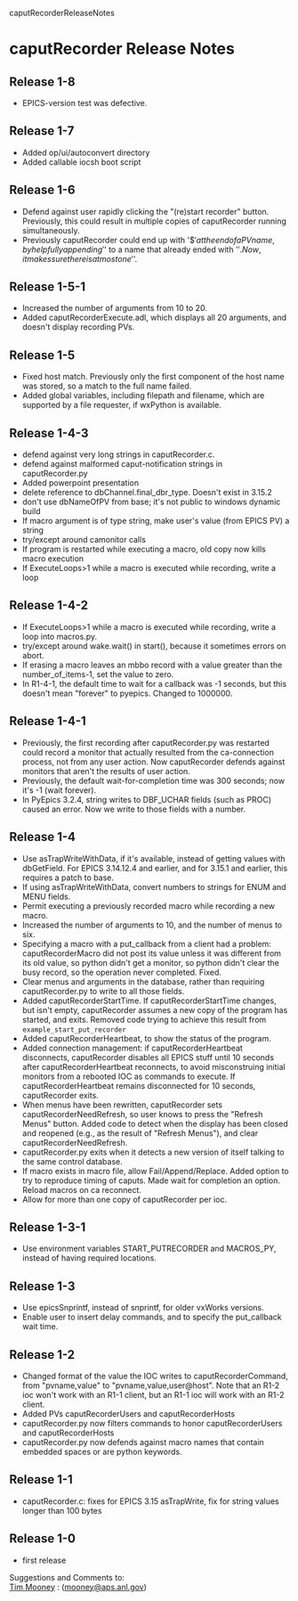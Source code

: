  caputRecorderReleaseNotes

caputRecorder Release Notes
===========================

Release 1-8
-----------

*   EPICS-version test was defective.

Release 1-7
-----------

*   Added op/ui/autoconvert directory
*   Added callable iocsh boot script

Release 1-6
-----------

*   Defend against user rapidly clicking the "(re)start recorder" button. Previously, this could result in multiple copies of caputRecorder running simultaneously.
*   Previously caputRecorder could end up with '$$' at the end of a PV name, by helpfully appending '$' to a name that already ended with '$'. Now, it makes sure there is at most one '$'.

Release 1-5-1
-------------

*   Increased the number of arguments from 10 to 20.
*   Added caputRecorderExecute.adl, which displays all 20 arguments, and doesn't display recording PVs.

Release 1-5
-----------

*   Fixed host match. Previously only the first component of the host name was stored, so a match to the full name failed.
*   Added global variables, including filepath and filename, which are supported by a file requester, if wxPython is available.

Release 1-4-3
-------------

*   defend against very long strings in caputRecorder.c.
*   defend against malformed caput-notification strings in caputRecorder.py
*   Added powerpoint presentation
*   delete reference to dbChannel.final\_dbr\_type. Doesn't exist in 3.15.2
*   don't use dbNameOfPV from base; it's not public to windows dynamic build
*   If macro argument is of type string, make user's value (from EPICS PV) a string
*   try/except around camonitor calls
*   If program is restarted while executing a macro, old copy now kills macro execution
*   If ExecuteLoops>1 while a macro is executed while recording, write a loop

Release 1-4-2
-------------

*   If ExecuteLoops>1 while a macro is executed while recording, write a loop into macros.py.
*   try/except around wake.wait() in start(), because it sometimes errors on abort.
*   If erasing a macro leaves an mbbo record with a value greater than the number\_of\_items-1, set the value to zero.
*   In R1-4-1, the default time to wait for a callback was -1 seconds, but this doesn't mean "forever" to pyepics. Changed to 1000000.

Release 1-4-1
-------------

*   Previously, the first recording after caputRecorder.py was restarted could record a monitor that actually resulted from the ca-connection process, not from any user action. Now caputRecorder defends against monitors that aren't the results of user action.
*   Previously, the default wait-for-completion time was 300 seconds; now it's -1 (wait forever).
*   In PyEpics 3.2.4, string writes to DBF\_UCHAR fields (such as PROC) caused an error. Now we write to those fields with a number.

Release 1-4
-----------

*   Use asTrapWriteWithData, if it's available, instead of getting values with dbGetField. For EPICS 3.14.12.4 and earlier, and for 3.15.1 and earlier, this requires a patch to base.
*   If using asTrapWriteWithData, convert numbers to strings for ENUM and MENU fields.
*   Permit executing a previously recorded macro while recording a new macro.
*   Increased the number of arguments to 10, and the number of menus to six.
*   Specifying a macro with a put\_callback from a client had a problem: caputRecorderMacro did not post its value unless it was different from its old value, so python didn't get a monitor, so python didn't clear the busy record, so the operation never completed. Fixed.
*   Clear menus and arguments in the database, rather than requiring caputRecorder.py to write to all those fields.
*   Added caputRecorderStartTime. If caputRecorderStartTime changes, but isn't empty, caputRecorder assumes a new copy of the program has started, and exits. Removed code trying to achieve this result from `example_start_put_recorder`
*   Added caputRecorderHeartbeat, to show the status of the program.
*   Added connection management: if caputRecorderHeartbeat disconnects, caputRecorder disables all EPICS stuff until 10 seconds after caputRecorderHeartbeat reconnects, to avoid misconstruing initial monitors from a rebooted IOC as commands to execute. If caputRecorderHeartbeat remains disconnected for 10 seconds, caputRecorder exits.
*   When menus have been rewritten, caputRecorder sets caputRecorderNeedRefresh, so user knows to press the "Refresh Menus" button. Added code to detect when the display has been closed and reopened (e.g., as the result of "Refresh Menus"), and clear caputRecorderNeedRefresh.
*   caputRecorder.py exits when it detects a new version of itself talking to the same control database.
*   If macro exists in macro file, allow Fail/Append/Replace. Added option to try to reproduce timing of caputs. Made wait for completion an option. Reload macros on ca reconnect.
*   Allow for more than one copy of caputRecorder per ioc.

Release 1-3-1
-------------

*   Use environment variables START\_PUTRECORDER and MACROS\_PY, instead of having required locations.

Release 1-3
-----------

*   Use epicsSnprintf, instead of snprintf, for older vxWorks versions.
*   Enable user to insert delay commands, and to specify the put\_callback wait time.

Release 1-2
-----------

*   Changed format of the value the IOC writes to caputRecorderCommand, from "pvname,value" to "pvname,value,user@host". Note that an R1-2 ioc won't work with an R1-1 client, but an R1-1 ioc will work with an R1-2 client.
*   Added PVs caputRecorderUsers and caputRecorderHosts
*   caputRecorder.py now filters commands to honor caputRecorderUsers and caputRecorderHosts
*   caputRecorder.py now defends against macro names that contain embedded spaces or are python keywords.

Release 1-1
-----------

*   caputRecorder.c: fixes for EPICS 3.15 asTrapWrite, fix for string values longer than 100 bytes

Release 1-0
-----------

*   first release

Suggestions and Comments to:  
[Tim Mooney](mailto:mooney@aps.anl.gov) : (mooney@aps.anl.gov)
